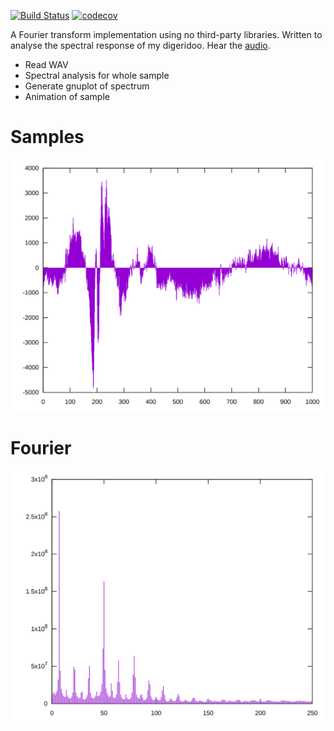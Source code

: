 [![Build Status](https://travis-ci.org/deanturpin/spectrum_analyser_gnuplot.svg?branch=master)](https://travis-ci.org/deanturpin/spectrum_analyser_gnuplot)
[![codecov](https://codecov.io/gh/deanturpin/spectrum_analyser_gnuplot/branch/master/graph/badge.svg)](https://codecov.io/gh/deanturpin/spectrum_analyser_gnuplot)

A Fourier transform implementation using no third-party libraries. Written to
analyse the spectral response of my digeridoo. Hear the [audio](recording.wav).

- Read WAV
- Spectral analysis for whole sample
- Generate gnuplot of spectrum
- Animation of sample

# Samples
![](samples.svg)

# Fourier
![](fourier.svg)
